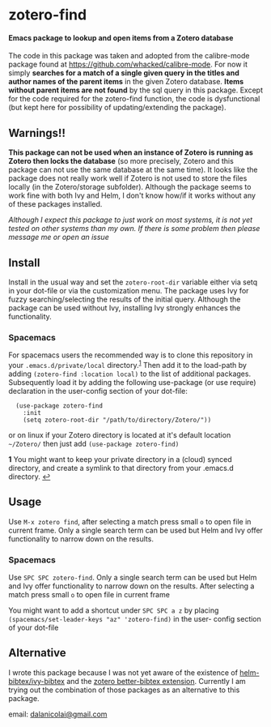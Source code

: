 # zotero-find
#### Emacs package to lookup and open items from a Zotero database

The code in this package was taken and adopted from the calibre-mode package found at https://github.com/whacked/calibre-mode. For now it simply **searches for a match of a single given query in the titles and author names of the parent items** in the given Zotero database. **Items without parent items are not found** by the sql query in this package. Except for the code required for the zotero-find function, the code is dysfunctional (but kept here for possibility of updating/extending the package).

## Warnings!!
**This package can not be used when an instance of Zotero is running as Zotero then locks the database** (so more precisely, Zotero and this package can not use the same database at the same time).
It looks like the package does not really work well if Zotero is not used to store the files locally (in the Zotero/storage subfolder).
Although the package seems to work fine with both Ivy and Helm, I don't know how/if it works without any of these packages installed.

*Although I expect this package to just work on most systems, it is not yet tested on other systems than my own. If there is some problem then please message me or open an issue* 

## Install

Install in the usual way and set the `zotero-root-dir` variable either via setq in your dot-file or via the customization menu.
The package uses Ivy for fuzzy searching/selecting the results of the initial query. Although the package can be used without Ivy, installing Ivy strongly enhances the functionality.

### Spacemacs
For spacemacs users the recommended way is to clone this repository in your `.emacs.d/private/local` directory.<sup id="a1">[1](#f1)</sup> Then add it to the load-path by adding `(zotero-find :location local)` to the list of additional packages. Subsequently load it by adding the following use-package (or use require) declaration in the user-config section of your dot-file:
```
  (use-package zotero-find
    :init
    (setq zotero-root-dir "/path/to/directory/Zotero/"))
```
or on linux if your Zotero directory is located at it's default location `~/Zotero/` then just add `(use-package zotero-find)`

<b id="f1">1</b> You might want to keep your private directory in a (cloud) synced directory, and create a symlink to that directory from your .emacs.d directory. [↩](#a1)

## Usage
Use `M-x zotero find`, after selecting a match press small `o` to open file in current frame. Only a single search term can be used but Helm and Ivy offer functionality to narrow down on the results.

### Spacemacs
Use `SPC SPC zotero-find`. Only a single search term can be used but Helm and Ivy offer functionality to narrow down on the results. After selecting a match press small `o` to open file in current frame

You might want to add a shortcut under `SPC SPC a z` by placing `(spacemacs/set-leader-keys "az" 'zotero-find)` in the user- config section of your dot-file

## Alternative

I wrote this package because I was not yet aware of the existence of [helm-bibtex/ivy-bibtex](https://github.com/tmalsburg/helm-bibtex) and the [zotero better-bibtex extension](https://retorque.re/zotero-better-bibtex/). Currently I am trying out the combination of those packages as an alternative to this package.

email: dalanicolai@gmail.com
